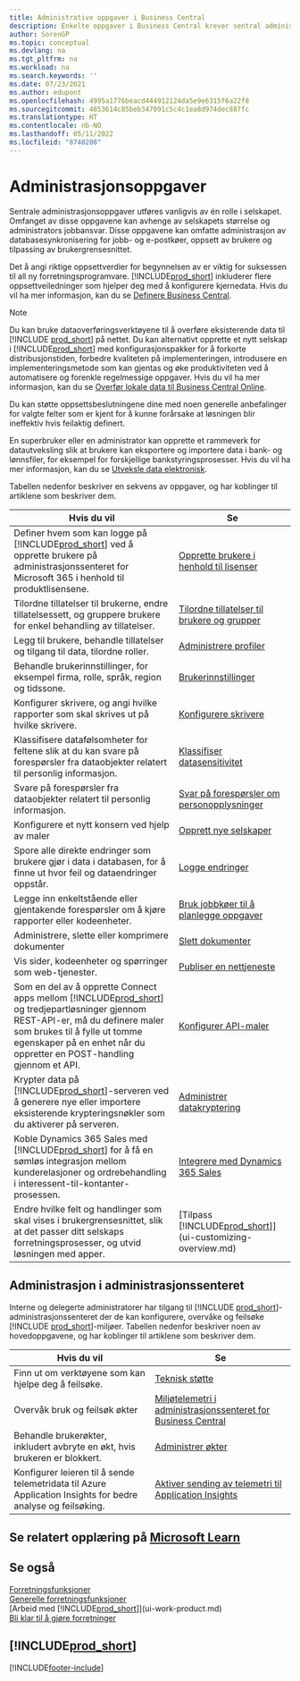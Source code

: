 ```yaml
---
title: Administrative oppgaver i Business Central
description: Enkelte oppgaver i Business Central krever sentral administrasjon og oppsett. Se hva de er, og finn ut hva som må gjøres.
author: SorenGP
ms.topic: conceptual
ms.devlang: na
ms.tgt_pltfrm: na
ms.workload: na
ms.search.keywords: ''
ms.date: 07/23/2021
ms.author: edupont
ms.openlocfilehash: 4995a1776beacd444912124da5e9e6315f6a22f8
ms.sourcegitcommit: 4853614c85beb347091c5c4c1ea8d974dec887fc
ms.translationtype: HT
ms.contentlocale: nb-NO
ms.lasthandoff: 05/11/2022
ms.locfileid: "8740208"
---
```

# <a name="administration-tasks"></a>Administrasjonsoppgaver

Sentrale administrasjonsoppgaver utføres vanligvis av én rolle i selskapet. Omfanget av disse oppgavene kan avhenge av selskapets størrelse og administrators jobbansvar. Disse oppgavene kan omfatte administrasjon av databasesynkronisering for jobb- og e-postkøer, oppsett av brukere og tilpassing av brukergrensesnittet.  

Det å angi riktige oppsettverdier for begynnelsen av er viktig for suksessen til all ny forretningsprogramvare. [!INCLUDE[prod_short](includes/prod_short.md)] inkluderer flere oppsettveiledninger som hjelper deg med å konfigurere kjernedata. Hvis du vil ha mer informasjon, kan du se [Definere Business Central](setup.md).

> [!NOTE]
> Du kan bruke dataoverføringsverktøyene til å overføre eksisterende data til [!INCLUDE [prod_short](includes/prod_short.md)] på nettet. Du kan alternativt opprette et nytt selskap i [!INCLUDE[prod_short](includes/prod_short.md)] med konfigurasjonspakker for å forkorte distribusjonstiden, forbedre kvaliteten på implementeringen, introdusere en implementeringsmetode som kan gjentas og øke produktiviteten ved å automatisere og forenkle regelmessige oppgaver. Hvis du vil ha mer informasjon, kan du se [Overfør lokale data til Business Central Online](/dynamics365/business-central/dev-itpro/administration/migrate-data).

Du kan støtte oppsettsbeslutningene dine med noen generelle anbefalinger for valgte felter som er kjent for å kunne forårsake at løsningen blir ineffektiv hvis feilaktig definert.  

En superbruker eller en administrator kan opprette et rammeverk for datautveksling slik at brukere kan eksportere og importere data i bank- og lønnsfiler, for eksempel for forskjellige bankstyringsprosesser. Hvis du vil ha mer informasjon, kan du se [Utveksle data elektronisk](across-data-exchange.md).

Tabellen nedenfor beskriver en sekvens av oppgaver, og har koblinger til artiklene som beskriver dem.  

|**Hvis du vil**|**Se**|  
|------------|-------------|
|Definer hvem som kan logge på [!INCLUDE[prod_short](includes/prod_short.md)] ved å opprette brukere på administrasjonssenteret for Microsoft 365 i henhold til produktlisensene.|[Opprette brukere i henhold til lisenser](ui-how-users-permissions.md)|
|Tilordne tillatelser til brukerne, endre tillatelsessett, og gruppere brukere for enkel behandling av tillatelser.|[Tilordne tillatelser til brukere og grupper](ui-how-users-permissions.md)|
|Legg til brukere, behandle tillatelser og tilgang til data, tilordne roller.|[Administrere profiler](admin-users-profiles-roles.md)|
|Behandle brukerinnstillinger, for eksempel firma, rolle, språk, region og tidssone.|[Brukerinnstillinger](admin-manage-user-settings-preferences.md)|
|Konfigurer skrivere, og angi hvilke rapporter som skal skrives ut på hvilke skrivere.|[Konfigurere skrivere](ui-specify-printer-selection-reports.md)|
|Klassifisere datafølsomheter for feltene slik at du kan svare på forespørsler fra dataobjekter relatert til personlig informasjon.|[Klassifiser datasensitivitet](admin-classifying-data-sensitivity.md)|
|Svare på forespørsler fra dataobjekter relatert til personlig informasjon.|[Svar på forespørsler om personopplysninger](admin-responding-to-requests-about-personal-data.md)|
|Konfigurere et nytt konsern ved hjelp av maler|[Opprett nye selskaper](about-new-company.md)|
|Spore alle direkte endringer som brukere gjør i data i databasen, for å finne ut hvor feil og dataendringer oppstår.|[Logge endringer](across-log-changes.md)|  
|Legge inn enkeltstående eller gjentakende forespørsler om å kjøre rapporter eller kodeenheter.|[Bruk jobbkøer til å planlegge oppgaver](admin-job-queues-schedule-tasks.md)|  
|Administrere, slette eller komprimere dokumenter|[Slett dokumenter](admin-manage-documents.md)|  
|Vis sider, kodeenheter og spørringer som web-tjenester.|[Publiser en nettjeneste](across-how-publish-web-service.md)|
|Som en del av å opprette Connect apps mellom [!INCLUDE[prod_short](includes/prod_short.md)] og tredjepartløsninger gjennom REST-API-er, må du definere maler som brukes til å fylle ut tomme egenskaper på en enhet når du oppretter en POST-handling gjennom et API.|[Konfigurer API-maler](admin-configuring-api-template.md)|
|Krypter data på [!INCLUDE[prod_short](includes/prod_short.md)]-serveren ved å generere nye eller importere eksisterende krypteringsnøkler som du aktiverer på serveren.|[Administrer datakryptering](admin-manage-data-encryption.md)|
|Koble Dynamics 365 Sales med [!INCLUDE[prod_short](includes/prod_short.md)] for å få en sømløs integrasjon mellom kunderelasjoner og ordrebehandling i interessent-til-kontanter-prosessen.|[Integrere med Dynamics 365 Sales](admin-prepare-dynamics-365-for-sales-for-integration.md)|
|Endre hvilke felt og handlinger som skal vises i brukergrensesnittet, slik at det passer ditt selskaps forretningsprosesser, og utvid løsningen med apper.|[Tilpass [!INCLUDE[prod_short](includes/prod_short.md)]](ui-customizing-overview.md)|

## <a name="administration-in-the-admin-center"></a>Administrasjon i administrasjonssenteret

Interne og delegerte administratorer har tilgang til [!INCLUDE [prod_short](includes/prod_short.md)]-administrasjonssenteret der de kan konfigurere, overvåke og feilsøke [!INCLUDE [prod_short](includes/prod_short.md)]-miljøer. Tabellen nedenfor beskriver noen av hovedoppgavene, og har koblinger til artiklene som beskriver dem.  

|**Hvis du vil**|**Se**|  
|------------|-------------|
|Finn ut om verktøyene som kan hjelpe deg å feilsøke.|[Teknisk støtte](/dynamics365/business-central/dev-itpro/technical-support)|
|Overvåk bruk og feilsøk økter|[Miljøtelemetri i administrasjonssenteret for Business Central](/dynamics365/business-central/dev-itpro/administration/tenant-admin-center-telemetry)|
|Behandle brukerøkter, inkludert avbryte en økt, hvis brukeren er blokkert.|[Administrer økter](/dynamics365/business-central/dev-itpro/administration/tenant-admin-center-environments#managing-sessions)|
|Konfigurer leieren til å sende telemetridata til Azure Application Insights for bedre analyse og feilsøking.|[Aktiver sending av telemetri til Application Insights](/dynamics365/business-central/dev-itpro/administration/telemetry-enable-application-insights)|

## <a name="see-related-training-at-microsoft-learn"></a>Se relatert opplæring på [Microsoft Learn](/learn/paths/deploy-configure-dynamics-365-business-central/)

## <a name="see-also"></a>Se også

[Forretningsfunksjoner](across-business-functionality.md)  
[Generelle forretningsfunksjoner](ui-across-business-areas.md)  
[Arbeid med [!INCLUDE[prod_short](includes/prod_short.md)]](ui-work-product.md)  
[Bli klar til å gjøre forretninger](ui-get-ready-business.md)  

## [!INCLUDE[prod_short](includes/free_trial_md.md)]  


[!INCLUDE[footer-include](includes/footer-banner.md)]